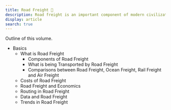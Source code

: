 ```yaml
---
title: Road Freight 🚚
description: Road freight is an important component of modern civilization
display: article
search: true
---
```


Outline of this volume.


- Basics
  - What is Road Freight
    - Components of Road Freight
    - What is being Transported by Road Freight
    - Comparisons between Road Freight, Ocean Freight, Rail Freight and Air Freight
  - Costs of Road Freight
  - Road Freight and Economics
  - Routing in Road Freight
  - Data and Road Freight
  - Trends in Road Freight
